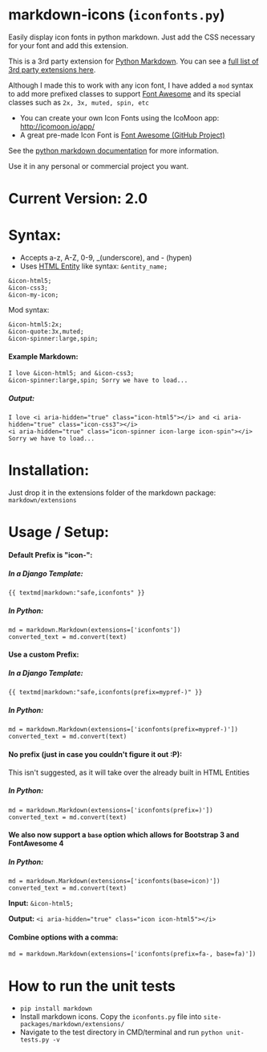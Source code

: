 # markdown-icons (`iconfonts.py`)

Easily display icon fonts in python markdown. Just add the CSS necessary for your font and add this extension. 

This is a 3rd party extension for [Python Markdown](https://pythonhosted.org/Markdown/). You can see a [full list of 3rd party extensions here](https://github.com/waylan/Python-Markdown/wiki/Third-Party-Extensions).

Although I made this to work with any icon font, I have added a `mod` syntax to add more prefixed classes to support [Font Awesome](http://fortawesome.github.io/Font-Awesome/) and its special classes such as `2x, 3x, muted, spin, etc`

- You can create your own Icon Fonts using the IcoMoon app: http://icomoon.io/app/
- A great pre-made Icon Font is [Font Awesome (GitHub Project)](http://fortawesome.github.io/Font-Awesome/)

See the [python markdown documentation](http://pythonhosted.org/Markdown/) for more information.

Use it in any personal or commercial project you want.

# Current Version: 2.0

# Syntax:

- Accepts a-z, A-Z, 0-9, _(underscore), and - (hypen)
- Uses [HTML Entity](http://www.w3schools.com/html/html_entities.asp) like syntax: `&entity_name;`

```
&icon-html5;
&icon-css3;
&icon-my-icon;
```

Mod syntax:
```
&icon-html5:2x;
&icon-quote:3x,muted;
&icon-spinner:large,spin;
```

#### Example Markdown:

```
I love &icon-html5; and &icon-css3;
&icon-spinner:large,spin; Sorry we have to load...
```

##### Output:

```
I love <i aria-hidden="true" class="icon-html5"></i> and <i aria-hidden="true" class="icon-css3"></i>
<i aria-hidden="true" class="icon-spinner icon-large icon-spin"></i> Sorry we have to load...
```

# Installation:

Just drop it in the extensions folder of the markdown package: `markdown/extensions`


# Usage / Setup:

#### Default Prefix is "icon-":
##### In a Django Template: 
`{{ textmd|markdown:"safe,iconfonts" }}`

##### In Python:
```
md = markdown.Markdown(extensions=['iconfonts'])
converted_text = md.convert(text)
```


#### Use a custom Prefix:
##### In a Django Template:
`{{ textmd|markdown:"safe,iconfonts(prefix=mypref-)" }}`

##### In Python:
```
md = markdown.Markdown(extensions=['iconfonts(prefix=mypref-)'])
converted_text = md.convert(text)
```

#### No prefix (just in case you couldn't figure it out :P):
This isn't suggested, as it will take over the already built in HTML Entities

##### In Python:
```
md = markdown.Markdown(extensions=['iconfonts(prefix=)'])
converted_text = md.convert(text)
```

#### We also now support a `base` option which allows for Bootstrap 3 and FontAwesome 4

##### In Python:
```
md = markdown.Markdown(extensions=['iconfonts(base=icon)'])
converted_text = md.convert(text)
```

**Input:** `&icon-html5;`

**Output:** `<i aria-hidden="true" class="icon icon-html5"></i>`

#### Combine options with a comma:
```
md = markdown.Markdown(extensions=['iconfonts(prefix=fa-, base=fa)'])
```

# How to run the unit tests

 - `pip install markdown`
 - Install markdown icons. Copy the `iconfonts.py` file into `site-packages/markdown/extensions/`
 - Navigate to the test directory in CMD/terminal and run `python unit-tests.py -v`
